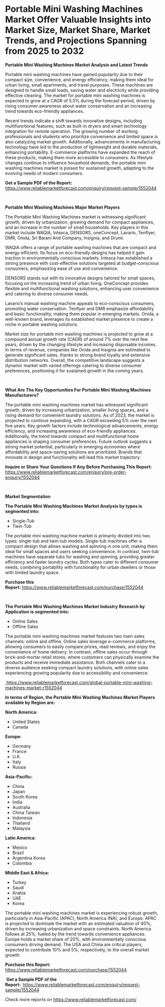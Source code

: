 <p><h1>Portable Mini Washing Machines Market Offer Valuable Insights into Market Size, Market Share, Market Trends, and Projections Spanning from 2025 to 2032</h1></p><p><strong>Portable Mini Washing Machines Market Analysis and Latest Trends</strong></p>
<p><p>Portable mini washing machines have gained popularity due to their compact size, convenience, and energy efficiency, making them ideal for urban living, small apartments, and travel purposes. These machines are designed to handle small loads, saving water and electricity while providing effective cleaning. The market for portable mini washing machines is expected to grow at a CAGR of 5.5% during the forecast period, driven by rising consumer awareness about water conservation and an increasing trend towards eco-friendly appliances.</p><p>Recent trends indicate a shift towards innovative designs, including multifunctional features, such as built-in dryers and smart technology integration for remote operation. The growing number of working professionals and students who prioritize convenience and limited space is also catalyzing market growth. Additionally, advancements in manufacturing technology have led to the production of lightweight and durable materials, enhancing portability. E-commerce platforms have expanded the reach of these products, making them more accessible to consumers. As lifestyle changes continue to influence household demands, the portable mini washing machines market is poised for sustained growth, adapting to the evolving needs of modern consumers.</p></p>
<p><strong>Get a Sample PDF of the Report:&nbsp;</strong> <a href="https://www.reliablemarketforecast.com/enquiry/request-sample/1552044?utm_campaign=3089&utm_medium=2&utm_source=Github&utm_content=ia&utm_term=04042025&utm_id=portable-mini-washing-machines">https://www.reliablemarketforecast.com/enquiry/request-sample/1552044</a></p>
<p>&nbsp;</p>
<p><strong>Portable Mini Washing Machines Major Market Players</strong></p>
<p><p>The Portable Mini Washing Machines market is witnessing significant growth, driven by urbanization, growing demand for compact appliances, and an increase in the number of small households. Key players in this market include WAQIA, Intexca, DENSORS, oneConcept, Lavario, Tenflyer, DMR, Onida, Sri Barani And Company, Insignia, and Drumi.</p><p>WAQIA offers a range of portable washing machines that are compact and energy-efficient. Its focus on eco-friendly designs has helped it gain traction in environmentally conscious markets. Intexca has established a strong presence with cost-effective solutions targeted at budget-conscious consumers, emphasizing ease of use and convenience.</p><p>DENSORS stands out with its innovative designs tailored for small spaces, focusing on the increasing trend of urban living. OneConcept provides flexible and multifunctional washing solutions, enhancing user convenience and catering to diverse consumer needs.</p><p>Lavario’s manual washing machine appeals to eco-conscious consumers, promoting water conservation. Tenflyer and DMR emphasize affordability and basic functionality, making them popular in emerging markets. Onida, a well-known brand, leverages its established market presence to create a niche in portable washing solutions.</p><p>Market size for portable mini washing machines is projected to grow at a compound annual growth rate (CAGR) of around 7% over the next few years, driven by the changing lifestyle and increasing disposable incomes. In terms of revenue, companies like Onida and Insignia are estimated to generate significant sales, thanks to strong brand loyalty and extensive distribution networks. Overall, the competitive landscape suggests a dynamic market with varied offerings catering to diverse consumer preferences, positioning it for sustained growth in the coming years.</p></p>
<p>&nbsp;</p>
<p><strong>What Are The Key Opportunities For Portable Mini Washing Machines Manufacturers?</strong></p>
<p><p>The portable mini washing machines market has witnessed significant growth, driven by increasing urbanization, smaller living spaces, and a rising demand for convenient laundry solutions. As of 2023, the market is projected to continue expanding, with a CAGR exceeding 5% over the next five years. Key growth factors include technological advancements, energy efficiency, and increasing awareness of eco-friendly appliances. Additionally, the trend towards compact and multifunctional home appliances is shaping consumer preferences. Future outlook suggests a strong market potential, particularly in emerging economies where affordability and space-saving solutions are prioritized. Brands that innovate in design and functionality will lead this market trajectory.</p></p>
<p><strong>Inquire or Share Your Questions If Any Before Purchasing This Report:</strong> <a href="https://www.reliablemarketforecast.com/enquiry/pre-order-enquiry/1552044?utm_campaign=3089&utm_medium=2&utm_source=Github&utm_content=ia&utm_term=04042025&utm_id=portable-mini-washing-machines">https://www.reliablemarketforecast.com/enquiry/pre-order-enquiry/1552044</a></p>
<p>&nbsp;</p>
<p><strong>Market Segmentation</strong></p>
<p><strong>The Portable Mini Washing Machines Market Analysis by types is segmented into:</strong></p>
<p><ul><li>Single-Tub</li><li>Twin-Tub</li></ul></p>
<p><p>The portable mini washing machine market is primarily divided into two types: single-tub and twin-tub models. Single-tub machines offer a compact design that allows washing and spinning in one unit, making them ideal for small spaces and users seeking convenience. In contrast, twin-tub machines have separate tubs for washing and spinning, providing greater efficiency and faster laundry cycles. Both types cater to different consumer needs, combining portability with functionality for urban dwellers or those with limited laundry space.</p></p>
<p><strong>Purchase this Report:&nbsp;</strong><a href="https://www.reliablemarketforecast.com/purchase/1552044?utm_campaign=3089&utm_medium=2&utm_source=Github&utm_content=ia&utm_term=04042025&utm_id=portable-mini-washing-machines">https://www.reliablemarketforecast.com/purchase/1552044</a></p>
<p>&nbsp;</p>
<p><strong>The Portable Mini Washing Machines Market Industry Research by Application is segmented into:</strong></p>
<p><ul><li>Online Sales</li><li>Offline Sales</li></ul></p>
<p><p>The portable mini washing machines market features two main sales channels: online and offline. Online sales leverage e-commerce platforms, allowing consumers to easily compare prices, read reviews, and enjoy the convenience of home delivery. In contrast, offline sales occur through brick-and-mortar retail stores, where customers can physically examine the products and receive immediate assistance. Both channels cater to a diverse audience seeking compact laundry solutions, with online sales experiencing growing popularity due to accessibility and convenience.</p></p>
<p><a href="https://www.reliablemarketforecast.com/global-portable-mini-washing-machines-market-r1552044?utm_campaign=3089&utm_medium=2&utm_source=Github&utm_content=ia&utm_term=04042025&utm_id=portable-mini-washing-machines">&nbsp;https://www.reliablemarketforecast.com/global-portable-mini-washing-machines-market-r1552044</a></p>
<p><strong>In terms of Region, the Portable Mini Washing Machines Market Players available by Region are:</strong></p>
<p>
    <p> <strong> North America: </strong>
        <ul>
            <li>United States</li>
            <li>Canada</li>
        </ul>
        </p> 
    <p> <strong> Europe: </strong>
        <ul>
            <li>Germany</li>
            <li>France</li>
            <li>U.K.</li>
            <li>Italy</li>
            <li>Russia</li>
        </ul>
        </p> 
    <p> <strong> Asia-Pacific: </strong>
        <ul>
            <li>China</li>
            <li>Japan</li>
            <li>South Korea</li>
            <li>India</li>
            <li>Australia</li>
            <li>China Taiwan</li>
            <li>Indonesia</li>
            <li>Thailand</li>
            <li>Malaysia</li>
        </ul>
        </p> 
    <p> <strong> Latin America: </strong>
        <ul>
            <li>Mexico</li>
            <li>Brazil</li>
            <li>Argentina Korea</li>
            <li>Colombia</li>
        </ul>
        </p> 
    <p> <strong> Middle East & Africa: </strong>
        <ul>
            <li>Turkey</li>
            <li>Saudi</li>
            <li>Arabia</li>
            <li>UAE</li>
            <li>Korea</li>
        </ul>
    </p>
    </p>
<p><p>The portable mini washing machines market is experiencing robust growth, particularly in Asia-Pacific (APAC), North America (NA), and Europe. APAC is projected to dominate the market with an estimated valuation of 40%, driven by increasing urbanization and space constraints. North America follows at 25%, fueled by the trend towards convenience appliances. Europe holds a market share of 20%, with environmentally conscious consumers driving demand. The USA and China are critical players, expected to contribute 10% and 5%, respectively, to the overall market growth.</p></p>
<p><strong>Purchase this Report: </strong><a href="https://www.reliablemarketforecast.com/purchase/1552044?utm_campaign=3089&utm_medium=2&utm_source=Github&utm_content=ia&utm_term=04042025&utm_id=portable-mini-washing-machines">https://www.reliablemarketforecast.com/purchase/1552044</a></p>
<p>&nbsp;<strong>Get a Sample PDF of the Report:&nbsp;&nbsp;</strong><a href="https://www.reliablemarketforecast.com/enquiry/request-sample/1552044?utm_campaign=3089&utm_medium=2&utm_source=Github&utm_content=ia&utm_term=04042025&utm_id=portable-mini-washing-machines">https://www.reliablemarketforecast.com/enquiry/request-sample/1552044</a></p>
<p><strong></strong></p>
<p>Check more reports on <a href="https://www.reliablemarketforecast.com/?utm_campaign=3089&utm_medium=2&utm_source=Github&utm_content=ia&utm_term=04042025&utm_id=portable-mini-washing-machines">https://www.reliablemarketforecast.com/</a></p>